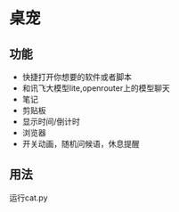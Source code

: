 # 桌宠

## 功能

* 快捷打开你想要的软件或者脚本
* 和讯飞大模型lite,openrouter上的模型聊天
* 笔记
* 剪贴板
* 显示时间/倒计时
* 浏览器
* 开关动画，随机问候语，休息提醒

## 用法
运行cat.py
